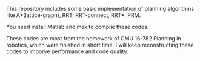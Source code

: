This repository includes some basic implementation of planning algorithms like A*(lattice-graph), RRT, RRT-connect, RRT*, PRM.

You need install Matlab and mex to complie these codes.

These codes are most from the homework of CMU 16-782 Planning in robotics, which were finished in short time. I will keep reconstructing these codes to imporve performance and code quality. 




